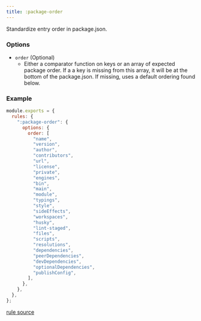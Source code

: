 ```yaml
---
title: :package-order
---
```


Standardize entry order in package.json.

### Options

- `order` (Optional)
  - Either a comparator function on keys or an array of expected package order. If a a key is missing from this array, it will be at the bottom of the package.json. If missing, uses a default ordering found below.

### Example

```javascript
module.exports = {
  rules: {
    ":package-order": {
      options: {
        order: [
          "name",
          "version",
          "author",
          "contributors",
          "url",
          "license",
          "private",
          "engines",
          "bin",
          "main",
          "module",
          "typings",
          "style",
          "sideEffects",
          "workspaces",
          "husky",
          "lint-staged",
          "files",
          "scripts",
          "resolutions",
          "dependencies",
          "peerDependencies",
          "devDependencies",
          "optionalDependencies",
          "publishConfig",
        ],
      },
    },
  },
};
```

[rule source](https://github.com/monorepolint/monorepolint/blob/master/packages/rules/src/packageOrder.ts)
